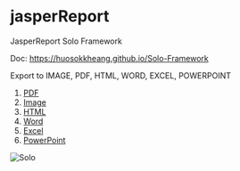 # jasperReport
JasperReport Solo Framework

Doc: https://huosokkheang.github.io/Solo-Framework

Export to IMAGE, PDF, HTML, WORD, EXCEL, POWERPOINT

1.  [PDF](https://brojum.com/JasperReport/pdf)
2.  [Image](https://brojum.com/JasperReport/image)
3.  [HTML](https://brojum.com/JasperReport/html)
4.  [Word](https://view.officeapps.live.com/op/view.aspx?src=https://brojum.com/JasperReport/word)
5.  [Excel](https://view.officeapps.live.com/op/view.aspx?src=https://brojum.com/JasperReport/excel)
6.  [PowerPoint](https://view.officeapps.live.com/op/view.aspx?src=https://brojum.com/JasperReport/powerpoint)

![Solo](https://github.com/huosokkheang/jasperReport/assets/35053923/1e307c43-d7b7-436f-81ee-1517b6407f19)
